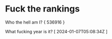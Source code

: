 # Fuck the rankings

Who the hell am I?
{ 536916 }

What fucking year is it?
[ 2024-01-07T05:08:34Z ]
